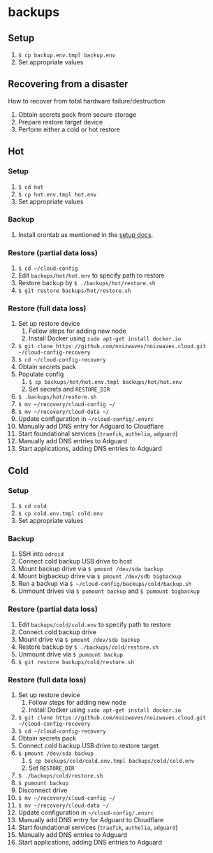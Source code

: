 # backups

## Setup

1.  `$ cp backup.env.tmpl backup.env`
1.  Set appropriate values

## Recovering from a disaster

How to recover from total hardware failure/destruction

1.  Obtain secrets pack from secure storage
1.  Prepare restore target device
1.  Perform either a cold or hot restore

## Hot

### Setup

1.  `$ cd hot`
1.  `$ cp hot.env.tmpl hot.env`
1.  Set appropriate values

### Backup

1.  Install crontab as mentioned in the [setup docs](../README.md).

### Restore (partial data loss)

1.  `$ cd ~/cloud-config`
1.  Edit `backups/hot/hot.env` to specify path to restore
1.  Restore backup by `$ ./backups/hot/restore.sh`
1.  `$ git restore backups/hot/restore.sh`

### Restore (full data loss)

1.  Set up restore device
    1.  Follow steps for adding new node
    1.  Install Docker using `sudo apt-get install docker.io`
1.  `$ git clone https://github.com/noizwaves/noizwaves.cloud.git ~/cloud-config-recovery`
1.  `$ cd ~/cloud-config-recovery`
1.  Obtain secrets pack
1.  Populate config
    1.  `$ cp backups/hot/hot.env.tmpl backups/hot/hot.env`
    1.  Set secrets and `RESTORE_DIR`
1.  `$ .backups/hot/restore.sh`
1.  `$ mv ~/recovery/cloud-config ~/`
1.  `$ mv ~/recovery/cloud-data ~/`
1.  Update configuration in `~/cloud-config/.envrc`
1.  Manually add DNS entry for Adguard to Cloudflare
1.  Start foundational services (`traefik`, `authelia`, `adguard`)
1.  Manually add DNS entries to Adguard
1.  Start applications, adding DNS entries to Adguard

## Cold

### Setup

1.  `$ cd cold`
1.  `$ cp cold.env.tmpl cold.env`
1.  Set appropriate values

### Backup

1.  SSH into `odroid`
1.  Connect cold backup USB drive to host
1.  Mount backup drive via `$ pmount /dev/sda backup`
1.  Mount bigbackup drive via `$ pmount /dev/sdb bigbackup`
1.  Run a backup via `$ ~/cloud-config/backups/cold/backup.sh`
1.  Unmount drives via `$ pumount backup` and `$ pumount bigbackup`

### Restore (partial data loss)

1.  Edit `backups/cold/cold.env` to specify path to restore
1.  Connect cold backup drive
1.  Mount drive via `$ pmount /dev/sda backup`
1.  Restore backup by `$ ./backups/cold/restore.sh`
1.  Unmount drive via `$ pumount backup`
1.  `$ git restore backups/cold/restore.sh`

### Restore (full data loss)

1.  Set up restore device
    1.  Follow steps for adding new node
    1.  Install Docker using `sudo apt-get install docker.io`
1.  `$ git clone https://github.com/noizwaves/noizwaves.cloud.git ~/cloud-config-recovery`
1.  `$ cd ~/cloud-config-recovery`
1.  Obtain secrets pack
1.  Connect cold backup USB drive to restore target
1.  `$ pmount /dev/sda backup`
    1.  `$ cp backups/cold/cold.env.tmpl backups/cold/cold.env`
    1.  Set `RESTORE_DIR`
1.  `$ ./backups/cold/restore.sh`
1.  `$ pumount backup`
1.  Disconnect drive
1.  `$ mv ~/recovery/cloud-config ~/`
1.  `$ mv ~/recovery/cloud-data ~/`
1.  Update configuration in `~/cloud-config/.envrc`
1.  Manually add DNS entry for Adguard to Cloudflare
1.  Start foundational services (`traefik`, `authelia`, `adguard`)
1.  Manually add DNS entries to Adguard
1.  Start applications, adding DNS entries to Adguard

